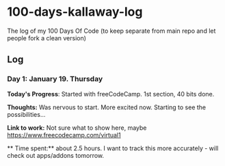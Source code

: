 # 100-days-kallaway-log
The log of my 100 Days Of Code (to keep separate from main repo and let people fork a clean version)

## Log

### Day 1: January 19. Thursday

**Today's Progress**: Started with freeCodeCamp. 1st section, 40 bits done.

**Thoughts:** Was nervous to start. More excited now. Starting to see the possibilities...

**Link to work:** Not sure what to show here, maybe https://www.freecodecamp.com/virtual1

** Time spent:** about 2.5 hours. I want to track this more accurately - will check out apps/addons tomorrow.

